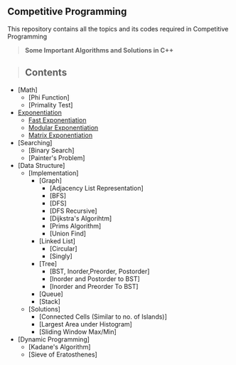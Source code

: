 ## Competitive Programming
 This repository contains all the topics and its codes required in Competitive Programming
 
 >  __Some Important Algorithms and Solutions in C++__
 
 > ## Contents
 * [Math]
   * [Phi Function]
   * [Primality Test]
 * [Exponentiation](https://github.com/ravi-poddar/Competitive-Programming/tree/master/Exponentiation)
   * [Fast Exponentiation](https://github.com/ravi-poddar/Competitive-Programming/blob/master/Exponentiation/fastexpo.cpp)
   * [Modular Exponentiation](https://github.com/ravi-poddar/Competitive-Programming/blob/master/Exponentiation/modexp.cpp)
   * [Matrix Exponentiation](https://github.com/ravi-poddar/Competitive-Programming/tree/master/Exponentiation/Matrix%20Exponentiation)
 * [Searching]
   * [Binary Search]
   * [Painter's Problem]
 * [Data Structure]
   * [Implementation]
     * [Graph]
       * [Adjacency List Representation]
       * [BFS]
       * [DFS]
       * [DFS Recursive]
       * [Dijkstra's Algorihtm]
       * [Prims Algorithm]
       * [Union Find]
     * [Linked List]
       * [Circular]
       * [Singly]
     * [Tree]
       * [BST, Inorder,Preorder, Postorder]
       * [Inorder and Postorder to BST]
       * [Inorder and Preorder To BST]
     * [Queue]
     * [Stack]
   * [Solutions]
     * [Connected Cells (Similar to no. of Islands)]
     * [Largest Area under Histogram]
     * [Sliding Window Max/Min]
 * [Dynamic Programming]
   * [Kadane's Algorithm]
   * [Sieve of Eratosthenes]
 
   
